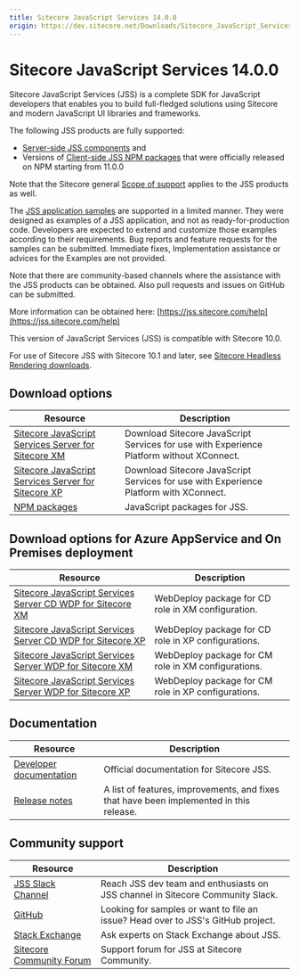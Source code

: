 ```yaml
---
title: Sitecore JavaScript Services 14.0.0
origin: https://dev.sitecore.net/Downloads/Sitecore_JavaScript_Services/140/Sitecore_JavaScript_Services_1400.aspx
---
```


# Sitecore JavaScript Services 14.0.0

Sitecore JavaScript Services (JSS) is a complete SDK for JavaScript developers that enables you to build full-fledged solutions using Sitecore and modern JavaScript UI libraries and frameworks.

The following JSS products are fully supported:

-   [Server-side JSS components](/Downloads/Sitecore_JavaScript_Services) and
-   Versions of [Client-side JSS NPM packages](https://github.com/Sitecore/jss/tree/dev/packages) that were officially released on NPM starting from 11.0.0

Note that the Sitecore general [Scope of support](https://kb.sitecore.net/articles/463549#ScopeOfSupport) applies to the JSS products as well.

The [JSS application samples](https://github.com/Sitecore/jss/tree/dev/samples) are supported in a limited manner. They were designed as examples of a JSS application, and not as ready-for-production code. Developers are expected to extend and customize those examples according to their requirements. Bug reports and feature requests for the samples can be submitted. Immediate fixes, Implementation assistance or advices for the Examples are not provided.

Note that there are community-based channels where the assistance with the JSS products can be obtained. Also pull requests and issues on GitHub can be submitted.

More information can be obtained here: [https://jss.sitecore.com/help](https://jss.sitecore.com/help)

  <Alert variant='warning' mb={4}>
    <AlertIcon />
    

This version of JavaScript Services (JSS) is compatible with Sitecore 10.0.

For use of Sitecore JSS with Sitecore 10.1 and later, see [Sitecore Headless Rendering downloads](/downloads/Sitecore_Headless_Rendering).


  </Alert>
  

## Download options

 | Resource | Description |
 | --- | --- |
 | [Sitecore JavaScript Services Server for Sitecore XM](https://sitecoredev.azureedge.net/~/media/25BEA82EA2854ED6B14301AEEE14FB41.ashx?date=20200729T125610) | Download Sitecore JavaScript Services for use with Experience Platform without XConnect. |
 | [Sitecore JavaScript Services Server for Sitecore XP](https://sitecoredev.azureedge.net/~/media/47F10159903D4D44A3CD66FEBEE6516E.ashx?date=20200729T125610) | Download Sitecore JavaScript Services for use with Experience Platform with XConnect. |
 | [NPM packages](https://www.npmjs.com/org/sitecore-jss) | JavaScript packages for JSS. |

## Download options for Azure AppService and On Premises deployment

 | Resource | Description |
 | --- | --- |
 | [Sitecore JavaScript Services Server CD WDP for Sitecore XM](https://sitecoredev.azureedge.net/~/media/D8E316D73DB54140B5C07185A056B640.ashx?date=20200729T125634) | WebDeploy package for CD role in XM configuration. |
 | [Sitecore JavaScript Services Server CD WDP for Sitecore XP](https://sitecoredev.azureedge.net/~/media/954629E285C145DEB1D343680BF9884E.ashx?date=20200729T125634) | WebDeploy package for CD role in XP configurations. |
 | [Sitecore JavaScript Services Server WDP for Sitecore XM](https://sitecoredev.azureedge.net/~/media/DB53E8083B1944B2AAD5980CCE221070.ashx?date=20200729T125634) | WebDeploy package for CM role in XM configurations. |
 | [Sitecore JavaScript Services Server WDP for Sitecore XP](https://sitecoredev.azureedge.net/~/media/497E3634E3FA41258BDD6FCB69CB3D6F.ashx?date=20200729T125634) | WebDeploy package for CM role in XP configurations. |

## Documentation

 | Resource | Description |
 | --- | --- |
 | [Developer documentation](https://jss.sitecore.net) | Official documentation for Sitecore JSS. |
 | [Release notes](https://jss.sitecore.net/release-notes) | A list of features, improvements, and fixes that have been implemented in this release. |

## Community support

 | Resource | Description |
 | --- | --- |
 | [JSS Slack Channel](https://sitecorechat.slack.com/messages/jss) | Reach JSS dev team and enthusiasts on JSS channel in Sitecore Community Slack. |
 | [GitHub](https://github.com/sitecore/jss) | Looking for samples or want to file an issue? Head over to JSS's GitHub project. |
 | [Stack Exchange](https://sitecore.stackexchange.com/questions/tagged/jss) | Ask experts on Stack Exchange about JSS. |
 | [Sitecore Community Forum](https://community.sitecore.net/developers/f/40) | Support forum for JSS at Sitecore Community. |